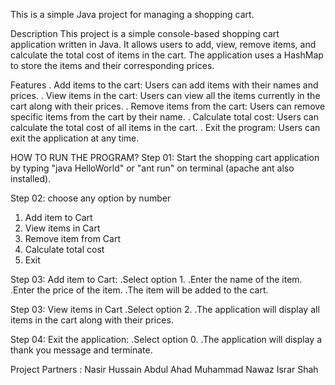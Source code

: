 This is a simple Java project for managing a shopping cart.

Description
This project is a simple console-based shopping cart application written in Java. It allows users to add, view, remove items, and calculate the total cost of items in the cart. The application uses a HashMap to store the items and their corresponding prices.

Features
. Add items to the cart: Users can add items with their names and prices.
. View items in the cart: Users can view all the items currently in the cart along with their prices.
. Remove items from the cart: Users can remove specific items from the cart by their name.
. Calculate total cost: Users can calculate the total cost of all items in the cart.
. Exit the program: Users can exit the application at any time.


HOW TO RUN THE PROGRAM?
Step 01: Start the shopping cart application by typing "java HelloWorld"
or "ant run" on terminal (apache ant also installed).

Step 02: choose any option by number
1. Add item to Cart
2. View items in Cart
3. Remove item from Cart
4. Calculate total cost
0. Exit

Step 03: Add item to Cart:
  .Select option 1.
  .Enter the name of the item.
  .Enter the price of the item.
  .The item will be added to the cart.

Step 03: View items in Cart
  .Select option 2.
  .The application will display all items in the cart along with their prices.

Step 04: Exit the application:
  .Select option 0.
  .The application will display a thank you message and terminate.


  Project Partners :
  Nasir Hussain
  Abdul Ahad 
  Muhammad Nawaz
  Israr Shah
 
